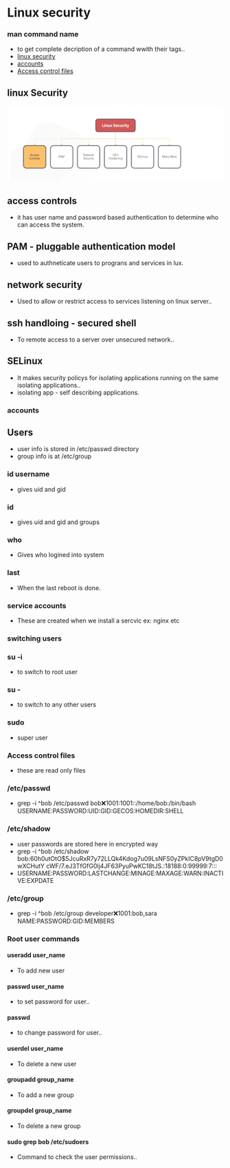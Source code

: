 # Linux security
### man command name
- to get complete decription of a command wwith their tags..
- [linux security](#linux-security)
- [accounts](#accounts)
- [Access control files](#Access-control-files)

## linux Security

![screenshot](https://github.com/SrinivasEsapalli/DevOps-complete/blob/main/linux/shell_script/practise/Screenshorts/Screen%206.jpg)

## access controls
- it has user name and password based authentication to determine who can access the system.
## PAM - pluggable authentication model
- used to authneticate users to prograns and services in lux.
## network security
- Used to allow or restrict access to services listening on linux server..
## ssh handloing - secured shell
- To remote access to a server over unsecured network..

## SELinux
- It makes security policys for isolating applications running on the same isolating applications.. 
- isolating app - self describing applications.

### accounts
## Users
- user info is stored in /etc/passwd directory
- group info is at /etc/group
### id username
- gives uid and gid
### id 
- gives uid and gid and groups
### who
- Gives who logined into system
### last
- When the last reboot is done.


### service accounts
- These are created when we install a sercvic ex: nginx etc

### switching users
###  su -i
- to switch to  root user
### su -
- to switch to any other users
### sudo 
- super user


### Access control files
- these are read only files
### /etc/passwd
- grep -i ^bob /etc/passwd
bob:x:1001:1001::/home/bob:/bin/bash
USERNAME:PASSWORD:UID:GID:GECOS:HOMEDIR:SHELL

### /etc/shadow
- user passwords are stored here in encrypted way
-  grep -i ^bob /etc/shadow
bob:$6$0h0utOtO$5JcuRxR7y72LLQk4Kdog7u09LsNFS0yZPkIC8pV9tgD0wXCHutY
cWF/7.eJ3TfGfG0lj4JF63PyuPwKC18tJS.:18188:0:99999:7:::
- USERNAME:PASSWORD:LASTCHANGE:MINAGE:MAXAGE:WARN:INACTIVE:EXPDATE

### /etc/group
- grep -i ^bob /etc/group
developer:x:1001:bob,sara
NAME:PASSWORD:GID:MEMBERS


### Root user commands
#### useradd user_name
- To add new user
#### passwd user_name
- to set password for user..
#### passwd 
- to change password for user..

#### userdel user_name
- To delete a new user
#### groupadd group_name
- To add a new group
#### groupdel group_name
- To delete a new group
#### sudo grep bob /etc/sudoers
- Command to check the user permissions..
